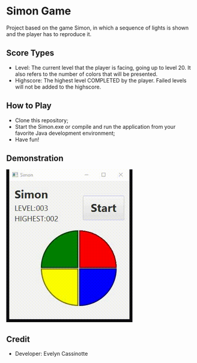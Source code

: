 # Simon Game

Project based on the game Simon, in which a sequence of lights is shown and the player has to reproduce it.


## Score Types

- Level: The current level that the player is facing, going up to level 20. It also refers to the number of colors that will be presented.
- Highscore: The highest level COMPLETED by the player. Failed levels will not be added to the highscore.

## How to Play 

- Clone this repository;
- Start the Simon.exe or compile and run the application from your favorite Java development environment;
- Have fun!

## Demonstration

![SimonGame](https://github.com/Evelyn-Cass/simon/blob/main/img/game.gif)

## Credit
- Developer: Evelyn Cassinotte
